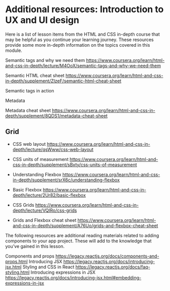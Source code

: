 # Additional resources: Introduction to UX and UI design



Here is a list of lesson items from the HTML and CSS in-depth course that may be helpful as you continue your learning journey. These resources provide some more in-depth information on the topics covered in this module.

Semantic tags and why we need them
https://www.coursera.org/learn/html-and-css-in-depth/lecture/M4OoX/semantic-tags-and-why-we-need-them

Semantic HTML cheat sheet
https://www.coursera.org/learn/html-and-css-in-depth/supplement/ZIzeF/semantic-html-cheat-sheet

Semantic tags in action

Metadata

Metadata cheat sheet
https://www.coursera.org/learn/html-and-css-in-depth/supplement/8QDS1/metadata-cheat-sheet

## Grid


- CSS web layout
https://www.coursera.org/learn/html-and-css-in-depth/lecture/qsWww/css-web-layout

- CSS units of measurement
https://www.coursera.org/learn/html-and-css-in-depth/supplement/sBxty/css-units-of-measurement

- Understanding Flexbox
https://www.coursera.org/learn/html-and-css-in-depth/supplement/srX6c/understanding-flexbox

- Basic Flexbox
https://www.coursera.org/learn/html-and-css-in-depth/lecture/2Ur82/basic-flexbox

- CSS Grids
https://www.coursera.org/learn/html-and-css-in-depth/lecture/VQIRo/css-grids

- Grids and Flexbox cheat sheet
https://www.coursera.org/learn/html-and-css-in-depth/supplement/A76Uo/grids-and-flexbox-cheat-sheet




The following resources are additional reading materials related to adding components to your app project. These will add to the knowledge that you’ve gained in this lesson.

Components and props
https://legacy.reactjs.org/docs/components-and-props.html
Introducing JSX
https://legacy.reactjs.org/docs/introducing-jsx.html
Styling and CSS in React
https://legacy.reactjs.org/docs/faq-styling.html
Introducing expressions in JSX
https://legacy.reactjs.org/docs/introducing-jsx.html#embedding-expressions-in-jsx
